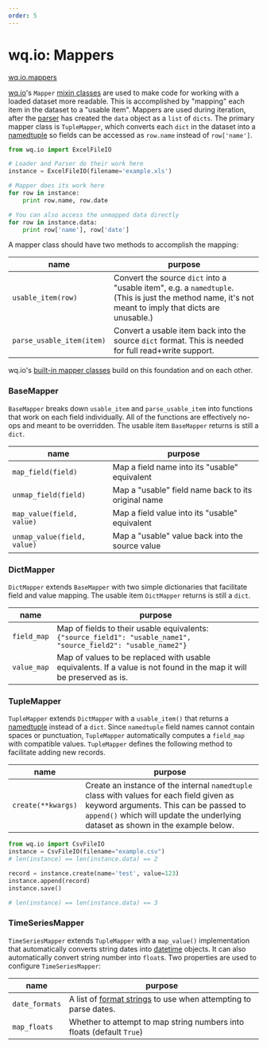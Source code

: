 ```yaml
---
order: 5 
---
```


wq.io: Mappers
==============
[wq.io.mappers]


[wq.io]'s `Mapper` [mixin classes] are used to make code for working with a loaded dataset more readable.  This is accomplished by "mapping" each item in the dataset to a "usable item".  Mappers are used during iteration, after the [parser] has created the `data` object as a `list` of `dicts`.  The primary mapper class is `TupleMapper`, which converts each `dict` in the dataset into a [namedtuple] so fields can be accessed as `row.name` instead of `row['name']`.

```python
from wq.io import ExcelFileIO

# Loader and Parser do their work here
instance = ExcelFileIO(filename='example.xls')

# Mapper does its work here
for row in instance:
    print row.name, row.date

# You can also access the unmapped data directly
for row in instance.data:
    print row['name'], row['date']

``` 
    
A mapper class should have two methods to accomplish the mapping:

name | purpose
-----|---------
`usable_item(row)` | Convert the source `dict` into a "usable item", e.g. a `namedtuple`.  (This is just the method name, it's not meant to imply that dicts are unusable.)
`parse_usable_item(item)` | Convert a usable item back into the source `dict` format.  This is needed for full read+write support.

wq.io's [built-in mapper classes] build on this foundation and on each other.

### BaseMapper
`BaseMapper` breaks down `usable_item` and `parse_usable_item` into functions that work on each field individually.  All of the functions are effectively no-ops and meant to be overridden.  The usable item `BaseMapper` returns is still a `dict`.

name | purpose
-----|---------
`map_field(field)` | Map a field name into its "usable" equivalent
`unmap_field(field)` | Map a "usable" field name back to its original name
`map_value(field, value)` | Map a field value into its "usable" equivalent
`unmap_value(field, value)` | Map a "usable" value back into the source value

### DictMapper
`DictMapper` extends `BaseMapper` with two simple dictionaries that facilitate field and value mapping.  The usable item `DictMapper` returns is still a `dict`.

name | purpose
-----|---------
`field_map` | Map of fields to their usable equivalents: `{"source_field1": "usable_name1", "source_field2": "usable_name2"}`
`value_map` | Map of values to be replaced with usable equivalents.  If a value is not found in the map it will be preserved as is.

### TupleMapper
`TupleMapper` extends `DictMapper` with a `usable_item()` that returns a [namedtuple] instead of a `dict`.  Since `namedtuple` field names cannot contain spaces or punctuation, `TupleMapper` automatically computes a `field_map` with compatible values.  `TupleMapper` defines the following method to facilitate adding new records.

name | purpose
-----|---------
`create(**kwargs)` | Create an instance of the internal `namedtuple` class with values for each field given as keyword arguments.  This can be passed to `append()` which will update the underlying dataset as shown in the example below.

```python
from wq.io import CsvFileIO
instance = CsvFileIO(filename="example.csv")
# len(instance) == len(instance.data) == 2

record = instance.create(name='test', value=123)
instance.append(record)
instance.save()

# len(instance) == len(instance.data) == 3

```

### TimeSeriesMapper

`TimeSeriesMapper` extends `TupleMapper` with a `map_value()` implementation that automatically converts string dates into [datetime] objects.  It can also automatically convert string number into `float`s.  Two properties are used to configure `TimeSeriesMapper`:

name | purpose
-----|---------
`date_formats` | A list of [format strings] to use when attempting to parse dates.
`map_floats` | Whether to attempt to map string numbers into floats (default `True`)

[wq.io.mappers]: https://github.com/wq/wq.io/blob/master/mappers.py
[wq.io]: http://wq.io/wq.io
[mixin classes]: http://wq.io/docs/custom-io
[parser]: http://wq.io/docs/parsers
[namedtuple]: https://docs.python.org/3/library/collections.html#collections.namedtuple
[built-in mapper classes]: https://github.com/wq/wq.io/blob/master/mappers.py
[datetime]: https://docs.python.org/3/library/datetime.html
[format strings]: https://docs.python.org/3/library/datetime.html#strftime-and-strptime-behavior
